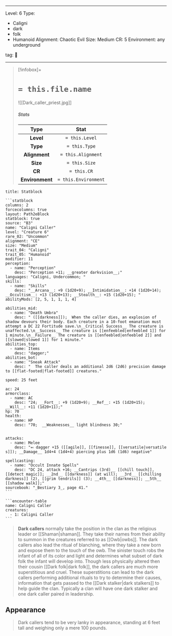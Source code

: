
---


Level: 6
Type:
- Caligni
- dark
- folk
- Humanoid
Alignment: Chaotic Evil
Size: Medium
CR: 5
Environment: any underground


tag: 👹

---

> [!infobox]+
> #  `= this.file.name`
> ![[Dark_caller_priest.jpg]]
> ##### Stats
> Type | Stat |
> :---:|:---:|
> **Level** | `= this.Level` |
> **Type** | `= this.Type` |
> **Alignment** | `= this.Alignment` |
> **Size** | `= this.Size` |
> **CR** | `= this.CR` |
> **Environment** | `= this.Environment` |




````ad-info
title: Statblock

```statblock
columns: 2
forcecolumns: true
layout: Path2eBlock
statblock: true
source: "B3"
name: "Caligni Caller"
level: "Creature 6"
rare_02: "Uncommon"
alignment: "CE"
size: "Medium"
trait_04: "Caligni"
trait_05: "Humanoid"
modifier: 11
perception:
  - name: "Perception"
    desc: "Perception +11; __greater darkvision__;"
languages: "Caligni, Undercommon; "
skills:
  - name: "Skills"
    desc: "__Arcana__: +9 (1d20+9); __Intimidation__: +14 (1d20+14); __Occultism__: +13 (1d20+13); __Stealth__: +15 (1d20+15); "
abilityMods: [2, 5, 1, 1, 1, 4]

abilities_mid:
  - name: "Death Umbra"
    desc: " ([[darkness]]);  When the caller dies, an explosion of shadow devours their body. Each creature in a 10-foot emanation must attempt a DC 22 Fortitude save.\n__Critical Success__ The creature is unaffected.\n__Success__ The creature is [[enfeebled|enfeebled 1]] for 1 minute.\n__Failure__ The creature is [[enfeebled|enfeebled 2]] and [[slowed|slowed 1]] for 1 minute."
abilities_top:
  - name: Items
    desc: "dagger;"
abilities_bot:
  - name: "Sneak Attack"
    desc: "  The caller deals an additional 2d6 (2d6) precision damage to [[flat-footed|flat-footed]] creatures."

speed: 25 feet

ac: 24
armorclass:
  - name: AC
    desc: "24; __Fort__: +9 (1d20+9); __Ref__: +15 (1d20+15); __Will__: +11 (1d20+11);"
hp: 70
health:
  - name: HP
    desc: "70;  __Weaknesses__ light blindness 30;"


attacks:
  - name: Melee
    desc: "⬻ dagger +15 ([[agile]], [[finesse]], [[versatile|versatile s]]); __Damage__ 1d4+4 (1d4+4) piercing plus 1d6 (1d6) negative"

spellcasting:
  - name: "Occult Innate Spells"
    desc: "DC 24, attack +16; __Cantrips (3rd)__ [[chill touch]], [[detect magic]]; __2nd__ [[darkness]] (at will); __3rd__ [[chilling darkness]] (2), [[grim tendrils]] (3); __4th__ [[darkness]]; __5th__ [[shadow walk]];"
sourcebook: "_Bestiary 3_, page 41."
```

```encounter-table
name: Caligni Caller
creatures:
  - 1: Caligni Caller
```

````



> **Dark callers** normally take the position in the clan as the religious leader or [[Shaman|shaman]]. They take their names from their ability to summon in the creatures referred to as [[Owb|owbs]]. The dark callers also lead the ritual of blanching, where they take a new born and expose them to the touch of the owb. The sinister touch robs the infant of all of its color and light and determines what subset of dark folk the infant will develop into. 
> Though less physically altered then their cousin [[Dark folk|dark folk]], the dark callers are much more superstitious and cruel. These superstitions can lead to the dark callers performing additional rituals to try to determine their causes, information that gets passed to the [[Dark stalker|dark stalkers]] to help guide the clan. Typically a clan will have one dark stalker and one dark caller paired in leadership.


## Appearance

> Dark callers tend to be very lanky in appearance, standing at 6 feet tall and weighing only a mere 100 pounds.










